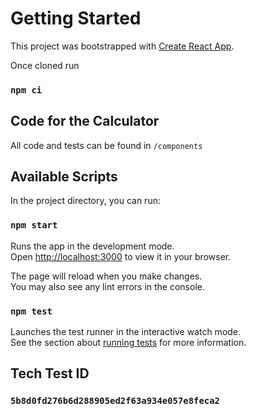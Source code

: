 # Getting Started

This project was bootstrapped with [Create React App](https://github.com/facebook/create-react-app).

Once cloned run

### `npm ci`

## Code for the Calculator

All code and tests can be found in `/components`

## Available Scripts

In the project directory, you can run:

### `npm start`

Runs the app in the development mode.\
Open [http://localhost:3000](http://localhost:3000) to view it in your browser.

The page will reload when you make changes.\
You may also see any lint errors in the console.

### `npm test`

Launches the test runner in the interactive watch mode.\
See the section about [running tests](https://facebook.github.io/create-react-app/docs/running-tests) for more information.

## Tech Test ID

### `5b8d0fd276b6d288905ed2f63a934e057e8feca2`
